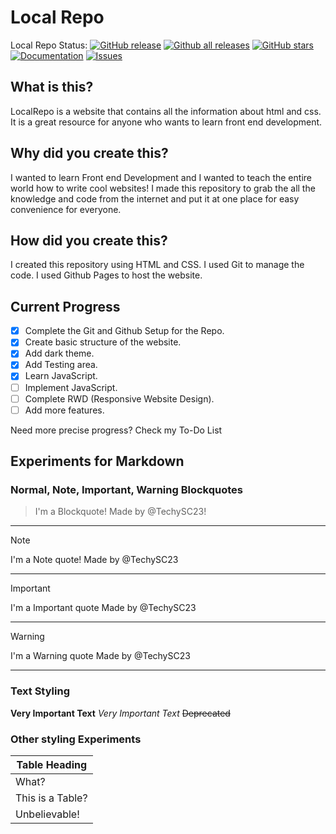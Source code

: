 # Local Repo

Local Repo Status:
[![GitHub release](https://img.shields.io/github/release/techysc23/LocalRepo/all.svg)](https://github.com/TechySC23/LocalRepo/releases)
[![Github all releases](https://img.shields.io/github/downloads/techysc23/LocalRepo/total.svg)](https://github.com/TechySC23/LocalRepo/releases)
[![GitHub stars](https://img.shields.io/github/stars/TechySC23/LocalRepo.svg)](https://github.com/TechySC23/LocalRepo/stargrazers)
[![Documentation](https://img.shields.io/badge/Docs-WIP-yellow.svg)](https://github.com/TechySC23/LocalRepo/wiki)
[![Issues](https://img.shields.io/github/issues/TechySC23/LocalRepo.svg)](https://github.com/TechySC23/LocalRepo/issues)

## What is this?

LocalRepo is a website that contains all the information about html and css. It is a great resource for anyone who wants to learn front end development.

## Why did you create this?

I wanted to learn Front end Development and I wanted to teach the entire world how to write cool websites! I made this repository to grab the all the knowledge and code from the internet and put it at one place for easy convenience for everyone.

## How did you create this?

I created this repository using HTML and CSS. I used Git to manage the code. I used Github Pages to host the website.

## Current Progress

- [x] Complete the Git and Github Setup for the Repo.
- [x] Create basic structure of the website.
- [x] Add dark theme.
- [x] Add Testing area.
- [x] Learn JavaScript.
- [ ] Implement JavaScript.
- [ ] Complete RWD (Responsive Website Design).
- [ ] Add more features.

Need more precise progress? Check my To-Do List

## Experiments for Markdown

### Normal, Note, Important, Warning Blockquotes

> I'm a Blockquote!
> Made by @TechySC23!
---
> [!Note]
> I'm a Note quote!
> Made by @TechySC23
---
> [!Important]
> I'm a Important quote
> Made by @TechySC23
---
> [!Warning]
> I'm a Warning quote
> Made by @TechySC23
---

### Text Styling

**Very Important Text** _Very Important Text_
~~Deprecated~~

### Other styling Experiments

|  Table Heading  |
| --------------- |
| What?           |
| This is a Table?|
| Unbelievable!   |
